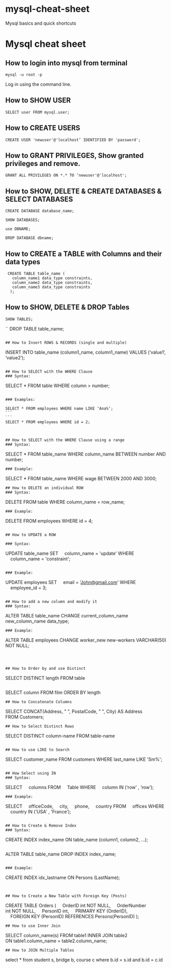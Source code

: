 # mysql-cheat-sheet
Mysql basics and quick shortcuts

# Mysql cheat sheet


## How to login into mysql from terminal
```
mysql -u root -p
```
Log in using the command line.

## How to SHOW USER
```
SELECT user FROM mysql.user;
```

## How to CREATE USERS
```
CREATE USER 'newuser'@'localhost’ IDENTIFIED BY 'password';
```
## How to GRANT PRIVILEGES, Show granted privileges and remove.
```
GRANT ALL PRIVILEGES ON *.* TO ‘newuser'@'localhost';
```

## How to SHOW, DELETE & CREATE DATABASES & SELECT DATABASES
```
CREATE DATABASE database_name;
```
```
SHOW DATABASES;
```
```
use DBNAME;
```
```
DROP DATABASE dbname;
```
## How to CREATE a TABLE with Columns and their data types
```
 CREATE TABLE table_name (
   column_name1 data_type constraints,
   column_name2 data_type constraints,
   column_name3 data_type constraints
  );

```

## How to SHOW, DELETE & DROP Tables

```
SHOW TABLES;
```	
``
DROP TABLE table_name;
```

## How to Insert ROWS & RECORDS (single and multiple)
```
INSERT INTO table_name (column1_name, column1_name) 
VALUES (‘value1’, ‘value2’);
```

## How to SELECT with the WHERE Clause
### Syntax:
```
SELECT * FROM table WHERE column > number;
```

### Examples: 
```
	SELECT * FROM employees WHERE name LIKE ‘Ana%’;
	```
	```
	SELECT * FROM employees WHERE id = 2;
```
	

## How to SELECT with the WHERE Clause using a range
### Syntax:
```
SELECT * FROM table_name WHERE column_name BETWEEN number AND number;
```
### Example: 
```
 SELECT * FROM table_name WHERE wage BETWEEN 2000 AND 3000;
```
## How to DELETE an individual ROW
### Syntax:
```
DELETE FROM table WHERE column_name = row_name;
```
### Example: 
```
DELETE FROM employees WHERE id = 4;
```

## How to UPDATE a ROW   

### Syntax:
```
UPDATE table_name SET 
    column_name = 'update'
WHERE
    column_name = 'constraint';
 ```
    
### Example: 
```
UPDATE employees SET 
    email = 'John@gmail.com'
WHERE
    employee_id = 3;
```

## How to add a new column and modify it
### Syntax:
```
ALTER TABLE  table_name CHANGE current_column_name new_column_name data_type;
```
### Example: 
```
ALTER TABLE  employees CHANGE worker_new new-workers VARCHAR(50) NOT NULL;
```



## How to Order by and use Distinct
```
SELECT DISTINCT length FROM table 
```
```
SELECT column FROM film ORDER BY length
```
## How to Concatenate Columns
```
SELECT CONCAT(Address, " ", PostalCode, " ", City) AS Address
FROM Customers;
```
## How to Select Distinct Rows
```
SELECT DISTINCT column-name  FROM table-name
```

## How to use LIKE to Search
```
SELECT customer_name
FROM customers
WHERE last_name LIKE 'Sm%';
```

## How Select using IN
### Syntax:
```
SELECT 
    columns
FROM
    Table
WHERE
    column IN (‘row’ , ‘row’);
```
### Example:
```
SELECT 
    officeCode, 
    city, 
    phone, 
    country
FROM
    offices
WHERE
    country IN ('USA' , 'France');
```

## How to Create & Remove Index
### Syntax:
```
CREATE INDEX index_name
ON table_name (column1, column2, ...);
```
```
ALTER TABLE table_name
DROP INDEX index_name;
```

### Example:
```
CREATE INDEX idx_lastname
ON Persons (LastName);
```


## How to Create a New Table with Foreign Key (Posts)
```
CREATE TABLE Orders (
    OrderID int NOT NULL,
    OrderNumber int NOT NULL,
    PersonID int,
    PRIMARY KEY (OrderID),
    FOREIGN KEY (PersonID) REFERENCES Persons(PersonID)
);
```
## How to use Inner Join
```
SELECT column_name(s)
FROM table1
INNER JOIN table2
ON table1.column_name = table2.column_name;
```
## How to JOIN Multiple Tables
```
select *
from student s, bridge b, course c
where b.id = s.id and b.id = c.id 
```
